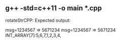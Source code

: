 g++ -std=c++11 -o main *.cpp
-----------------------------------

rotateStrCPP:
Expected output:

msg=1234567 => 5671234
msg=1234567 => 5671234
INT_ARRAY[7]:5,6,7,1,2,3,4,
